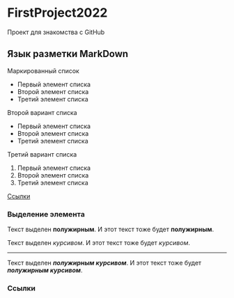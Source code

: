 # FirstProject2022
Проект для знакомства с GitHub

## Язык разметки MarkDown
Маркированный список
* Первый элемент списка
* Второй элемент списка
* Третий элемент списка

Второй вариант списка
+ Первый элемент списка
+ Второй элемент списка
+ Третий элемент списка

Третий вариант списка
1. Первый элемент списка
2. Второй элемент списка
4. Третий элемент списка

[Ссылки](#Links)

### Выделение элемента
Текст выделен **полужирным**. И этот текст тоже будет __полужирным__.

Текст выделен *курсивом*. И этот текст тоже будет _курсивом_.
***
Текст выделен ***полужирным курсивом***. И этот текст тоже будет ___полужирным курсивом___.

### <a name="Links"></a> Ссылки
